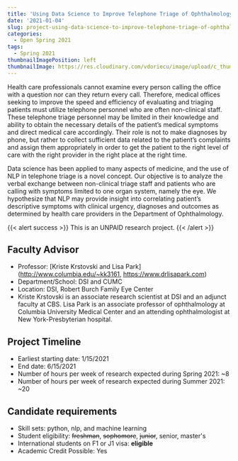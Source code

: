 ```yaml
---
title: 'Using Data Science to Improve Telephone Triage of Ophthalmology Patients'
date: '2021-01-04'
slug: project-using-data-science-to-improve-telephone-triage-of-ophthalmology-patients
categories:
  - Open Spring 2021
tags:
  - Spring 2021
thumbnailImagePosition: left
thumbnailImage: https://res.cloudinary.com/vdoriecu/image/upload/c_thumb,w_200,g_face/v1579110178/construction_c6dqbd.png
---
```

Health care professionals cannot examine every person calling the office with a question nor can they return every call.  Therefore, medical offices seeking to improve the speed and efficiency of evaluating and triaging patients must utilize telephone personnel who are often non-clinical staff.  These telephone triage personnel may be limited in their knowledge and ability to obtain the necessary details of the patient’s medical symptoms and direct medical care accordingly.  Their role is not to make diagnoses by phone, but rather to collect sufficient data related to the patient’s complaints and assign them appropriately in order to get the patient to the right level of care with the right provider in the right place at the right time.

<!--more-->

Data science has been applied to many aspects of medicine, and the use of NLP in telephone triage is a novel concept.  Our objective is to analyze the verbal exchange between non-clinical triage staff and patients who are calling with symptoms limited to one organ system, namely the eye. We hypothesize that NLP may provide insight into correlating patient’s descriptive symptoms with clinical urgency, diagnoses and outcomes as determined by health care providers in the Department of Ophthalmology.

{{< alert success >}}
This is an UNPAID research project.
{{< /alert >}}

## Faculty Advisor
+ Professor: [Kriste Krstovski and Lisa Park](http://www.columbia.edu/~kk3161, https://www.drlisapark.com)
+ Department/School: DSI and CUMC 
+ Location: DSI, Robert Burch Family Eye Center
+ Kriste Krstovski is an associate research scientist at DSI and an adjunct faculty at CBS. Lisa Park is an associate professor of ophthalmology at Columbia University Medical Center and an attending ophthalmologist at New York-Presbyterian hospital.

## Project Timeline
+ Earliest starting date: 1/15/2021
+ End date: 6/15/2021
+ Number of hours per week of research expected during Spring 2021: ~8
+ Number of hours per week of research expected during Summer 2021: ~20

## Candidate requirements
+ Skill sets: python, nlp, and machine learning
+ Student eligibility: ~~freshman~~, ~~sophomore~~, ~~junior~~, senior, master's
+ International students on F1 or J1 visa: **eligible**
+ Academic Credit Possible: Yes

